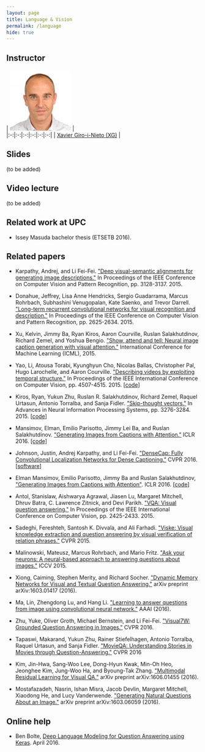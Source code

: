 ```yaml
---
layout: page
title: Language & Vision
permalink: /language
hide: true
---
```


## Instructor

| ![Xavier Giro-i-Nieto][XavierGiro-photo] |  
|:-:|:-:|:-:|:-:|:-:|:-:|
| [Xavier Giro-i-Nieto (XG)](XavierGiro-web) |

[XavierGiro-web]: https://imatge.upc.edu/web/people/xavier-giro
[XavierGiro-photo]: img/instructors/XavierGiro.jpg "Xavier Giro-i-Nieto"

## Slides

(to be added)

## Video lecture

(to be added)

## Related work at UPC

* Issey Masuda bachelor thesis (ETSETB 2016).


## Related papers

* Karpathy, Andrej, and Li Fei-Fei. ["Deep visual-semantic alignments for generating image descriptions."](http://cs.stanford.edu/people/karpathy/deepimagesent/) In Proceedings of the IEEE Conference on Computer Vision and Pattern Recognition, pp. 3128-3137. 2015.

* Donahue, Jeffrey, Lisa Anne Hendricks, Sergio Guadarrama, Marcus Rohrbach, Subhashini Venugopalan, Kate Saenko, and Trevor Darrell. ["Long-term recurrent convolutional networks for visual recognition and description."](http://jeffdonahue.com/lrcn/) In Proceedings of the IEEE Conference on Computer Vision and Pattern Recognition, pp. 2625-2634. 2015.

* Xu, Kelvin, Jimmy Ba, Ryan Kiros, Aaron Courville, Ruslan Salakhutdinov, Richard Zemel, and Yoshua Bengio. ["Show, attend and tell: Neural image caption generation with visual attention."](http://kelvinxu.github.io/projects/capgen.html) International Conference for Machine Learning (ICML), 2015.

* Yao, Li, Atousa Torabi, Kyunghyun Cho, Nicolas Ballas, Christopher Pal, Hugo Larochelle, and Aaron Courville. ["Describing videos by exploiting temporal structure."](http://www.cv-foundation.org/openaccess/content_iccv_2015/html/Yao_Describing_Videos_by_ICCV_2015_paper.html) In Proceedings of the IEEE International Conference on Computer Vision, pp. 4507-4515. 2015. [[code]](https://github.com/yaoli/arctic-capgen-vid)

* Kiros, Ryan, Yukun Zhu, Ruslan R. Salakhutdinov, Richard Zemel, Raquel Urtasun, Antonio Torralba, and Sanja Fidler. ["Skip-thought vectors."](http://papers.nips.cc/paper/5950-skip-thought-vectors) In Advances in Neural Information Processing Systems, pp. 3276-3284. 2015. [[code](https://github.com/ryankiros/skip-thoughts)]

* Mansimov, Elman, Emilio Parisotto, Jimmy Lei Ba, and Ruslan Salakhutdinov. ["Generating Images from Captions with Attention."](http://arxiv.org/abs/1511.02793) ICLR 2016. [[code]](http://gitxiv.com/posts/CLLSLp8cprcbpayCn/generating-images-from-captions-with-attention)

* Johnson, Justin, Andrej Karpathy, and Li Fei-Fei. ["DenseCap: Fully Convolutional Localization Networks for Dense Captioning."](https://cs.stanford.edu/people/karpathy/densecap/) CVPR 2016. [[software](https://github.com/jcjohnson/densecap)]

* Elman Mansimov, Emilio Parisotto, Jimmy Ba and Ruslan Salakhutdinov, ["Generating Images from Captions with Attention"](http://arxiv.org/abs/1511.02793). ICLR 2016. [[code](https://github.com/emansim/text2image)]

*  Antol, Stanislaw, Aishwarya Agrawal, Jiasen Lu, Margaret Mitchell, Dhruv Batra, C. Lawrence Zitnick, and Devi Parikh. ["VQA: Visual question answering."](http://www.cv-foundation.org/openaccess/content_iccv_2015/html/Antol_VQA_Visual_Question_ICCV_2015_paper.html) In Proceedings of the IEEE International Conference on Computer Vision, pp. 2425-2433. 2015.
* Sadeghi, Fereshteh, Santosh K. Divvala, and Ali Farhadi. ["Viske: Visual knowledge extraction and question answering by visual verification of relation phrases."](http://viske.allenai.org/) CVPR 2015.
* Malinowski, Mateusz, Marcus Rohrbach, and Mario Fritz. ["Ask your neurons: A neural-based approach to answering questions about images."](http://www.cv-foundation.org/openaccess/content_iccv_2015/html/Malinowski_Ask_Your_Neurons_ICCV_2015_paper.html) ICCV 2015.
* Xiong, Caiming, Stephen Merity, and Richard Socher. ["Dynamic Memory Networks for Visual and Textual Question Answering."](http://arxiv.org/abs/1603.01417) arXiv preprint arXiv:1603.01417 (2016).
* Ma, Lin, Zhengdong Lu, and Hang Li. ["Learning to answer questions from image using convolutional neural network."](http://arxiv.org/abs/1506.00333) AAAI (2016).
* Zhu, Yuke, Oliver Groth, Michael Bernstein, and Li Fei-Fei. ["Visual7W: Grounded Question Answering in Images."](http://web.stanford.edu/~yukez/visual7w/) CVPR 2016.
* Tapaswi, Makarand, Yukun Zhu, Rainer Stiefelhagen, Antonio Torralba, Raquel Urtasun, and Sanja Fidler. ["MovieQA: Understanding Stories in Movies through Question-Answering."](http://movieqa.cs.toronto.edu/home/) CVPR 2016
* Kim, Jin-Hwa, Sang-Woo Lee, Dong-Hyun Kwak, Min-Oh Heo, Jeonghee Kim, Jung-Woo Ha, and Byoung-Tak Zhang. ["Multimodal Residual Learning for Visual QA."](http://arxiv.org/abs/1606.01455) arXiv preprint arXiv:1606.01455 (2016).
* Mostafazadeh, Nasrin, Ishan Misra, Jacob Devlin, Margaret Mitchell, Xiaodong He, and Lucy Vanderwende. ["Generating Natural Questions About an Image."](http://arxiv.org/abs/1603.06059v3) arXiv preprint arXiv:1603.06059 (2016).

## Online help

* Ben Bolte, [Deep Language Modeling for Question Answering using Keras](http://benjaminbolte.com/blog/2016/keras-language-modeling.html#recurrent-neural-networks). April 2016.

